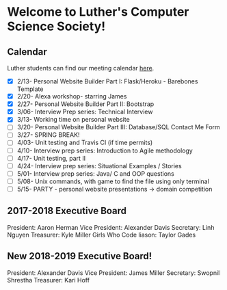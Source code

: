 # Welcome to Luther's Computer Science Society!


## Calendar
Luther students can find our meeting calendar [here](https://calendar.google.com/calendar/embed?src=luther.edu_81i8tmkhkeafp278etjdao7c3c%40group.calendar.google.com&ctz=America/Chicago).


- [x] 2/13- Personal Website Builder Part I: Flask/Heroku - Barebones Template 
- [x] 2/20- Alexa workshop- starring James
- [x] 2/27- Personal Website Builder Part II: Bootstrap 
- [x] 3/06- Interview Prep series: Technical Interview
- [x] 3/13- Working time on personal website
- [ ] 3/20- Personal Website Builder Part III: Database/SQL Contact Me Form
- [ ] 3/27- SPRING BREAK!
- [ ] 4/03- Unit testing and Travis CI (if time permits)
- [ ] 4/10- Interview prep series: Introduction to Agile methodology 
- [ ] 4/17- Unit testing, part II 
- [ ] 4/24- Interview prep series: Situational Examples / Stories 
- [ ] 5/01- Interview prep series: Java/ C and OOP questions
- [ ] 5/08- Unix commands, with game to find the file using only terminal
- [ ] 5/15- PARTY - personal website presentations -> domain competition

## 2017-2018 Executive Board
President: Aaron Herman
Vice President: Alexander Davis
Secretary: Linh Nguyen
Treasurer: Kyle Miller
Girls Who Code liason: Taylor Gades

## New 2018-2019 Executive Board!
President: Alexander Davis
Vice President: James Miller
Secretary: Swopnil Shrestha
Treasurer: Kari Hoff
